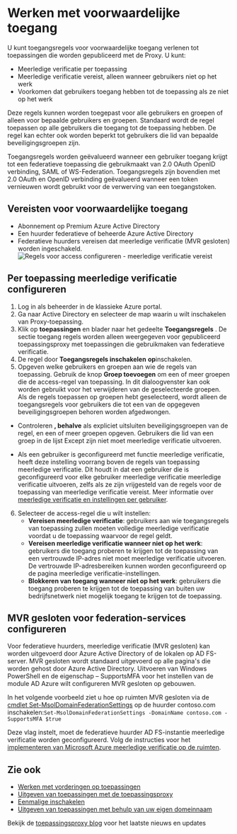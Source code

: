 <properties
    pageTitle="Voorwaardelijke toegang voor toepassingen die worden gepubliceerd met de toepassingsproxy Azure AD"
    description="Heeft betrekking op het instellen van voorwaardelijke toegang voor toepassingen die u publiceert op afstand met behulp van AD-toepassingsproxy Azure worden benaderd."
    services="active-directory"
    documentationCenter=""
    authors="kgremban"
    manager="femila"
    editor=""/>

<tags
    ms.service="active-directory"
    ms.workload="identity"
    ms.tgt_pltfrm="na"
    ms.devlang="na"
    ms.topic="article"
    ms.date="06/22/2016"
    ms.author="kgremban"/>

# <a name="working-with-conditional-access"></a>Werken met voorwaardelijke toegang

U kunt toegangsregels voor voorwaardelijke toegang verlenen tot toepassingen die worden gepubliceerd met de Proxy. U kunt:

- Meerledige verificatie per toepassing
- Meerledige verificatie vereist, alleen wanneer gebruikers niet op het werk
- Voorkomen dat gebruikers toegang hebben tot de toepassing als ze niet op het werk

Deze regels kunnen worden toegepast voor alle gebruikers en groepen of alleen voor bepaalde gebruikers en groepen. Standaard wordt de regel toepassen op alle gebruikers die toegang tot de toepassing hebben. De regel kan echter ook worden beperkt tot gebruikers die lid van bepaalde beveiligingsgroepen zijn.  

Toegangsregels worden geëvalueerd wanneer een gebruiker toegang krijgt tot een federatieve toepassing die gebruikmaakt van 2.0 OAuth OpenID verbinding, SAML of WS-Federation. Toegangsregels zijn bovendien met 2.0 OAuth en OpenID verbinding geëvalueerd wanneer een token vernieuwen wordt gebruikt voor de verwerving van een toegangstoken.

## <a name="conditional-access-prerequisites"></a>Vereisten voor voorwaardelijke toegang

- Abonnement op Premium Azure Active Directory
- Een huurder federatieve of beheerde Azure Active Directory
- Federatieve huurders vereisen dat meerledige verificatie (MVR gesloten) worden ingeschakeld.  
    ![Regels voor access configureren - meerledige verificatie vereist](./media/active-directory-application-proxy-conditional-access/application-proxy-conditional-access.png)

## <a name="configure-per-application-multi-factor-authentication"></a>Per toepassing meerledige verificatie configureren
1. Log in als beheerder in de klassieke Azure portal.
2. Ga naar Active Directory en selecteer de map waarin u wilt inschakelen van Proxy-toepassing.
3. Klik op **toepassingen** en blader naar het gedeelte **Toegangsregels** . De sectie toegang regels worden alleen weergegeven voor gepubliceerd toepassingsproxy met toepassingen die gebruikmaken van federatieve verificatie.
4. De regel door **Toegangsregels inschakelen** **op**inschakelen.
5. Opgeven welke gebruikers en groepen aan wie de regels van toepassing. Gebruik de knop **Groep toevoegen** om een of meer groepen die de access-regel van toepassing. In dit dialoogvenster kan ook worden gebruikt voor het verwijderen van de geselecteerde groepen.  Als de regels toepassen op groepen hebt geselecteerd, wordt alleen de toegangsregels voor gebruikers die tot een van de opgegeven beveiligingsgroepen behoren worden afgedwongen.  

  - Controleren **, behalve** als expliciet uitsluiten beveiligingsgroepen van de regel, en een of meer groepen opgeven. Gebruikers die lid van een groep in de lijst Except zijn niet moet meerledige verificatie uitvoeren.  

  - Als een gebruiker is geconfigureerd met functie meerledige verificatie, heeft deze instelling voorrang boven de regels van toepassing meerledige verificatie. Dit houdt in dat een gebruiker die is geconfigureerd voor elke gebruiker meerledige verificatie meerledige verificatie uitvoeren, zelfs als ze zijn vrijgesteld van de regels voor de toepassing van meerledige verificatie vereist. Meer informatie over [meerledige verificatie en instellingen per gebruiker](../multi-factor-authentication/multi-factor-authentication.md).

6. Selecteer de access-regel die u wilt instellen:
    - **Vereisen meerledige verificatie**: gebruikers aan wie toegangsregels van toepassing zullen moeten volledige meerledige verificatie voordat u de toepassing waarvoor de regel geldt.
    - **Vereisen meerledige verificatie wanneer niet op het werk**: gebruikers die toegang proberen te krijgen tot de toepassing van een vertrouwde IP-adres niet moet meerledige verificatie uitvoeren. De vertrouwde IP-adresbereiken kunnen worden geconfigureerd op de pagina meerledige verificatie-instellingen.
    - **Blokkeren van toegang wanneer niet op het werk**: gebruikers die toegang proberen te krijgen tot de toepassing van buiten uw bedrijfsnetwerk niet mogelijk toegang te krijgen tot de toepassing.


## <a name="configuring-mfa-for-federation-services"></a>MVR gesloten voor federation-services configureren
Voor federatieve huurders, meerledige verificatie (MVR gesloten) kan worden uitgevoerd door Azure Active Directory of de lokalen op AD FS-server. MVR gesloten wordt standaard uitgevoerd op alle pagina's die worden gehost door Azure Active Directory. Uitvoeren van Windows PowerShell en de eigenschap – SupportsMFA voor het instellen van de module AD Azure wilt configureren MVR gesloten op gebouwen.

In het volgende voorbeeld ziet u hoe op ruimten MVR gesloten via de [cmdlet Set-MsolDomainFederationSettings](https://msdn.microsoft.com/library/azure/dn194088.aspx) op de huurder contoso.com inschakelen:`Set-MsolDomainFederationSettings -DomainName contoso.com -SupportsMFA $true `

Deze vlag instelt, moet de federatieve huurder AD FS-instantie meerledige verificatie worden geconfigureerd. Volg de instructies voor het [implementeren van Microsoft Azure meerledige verificatie op de ruimten](../multi-factor-authentication/multi-factor-authentication-get-started-server.md).


## <a name="see-also"></a>Zie ook

- [Werken met vorderingen op toepassingen](active-directory-application-proxy-claims-aware-apps.md)
- [Uitgeven van toepassingen met de toepassingsproxy](active-directory-application-proxy-publish.md)
- [Eenmalige inschakelen](active-directory-application-proxy-sso-using-kcd.md)
- [Uitgeven van toepassingen met behulp van uw eigen domeinnaam](active-directory-application-proxy-custom-domains.md)

Bekijk de [toepassingsproxy blog](http://blogs.technet.com/b/applicationproxyblog/) voor het laatste nieuws en updates
